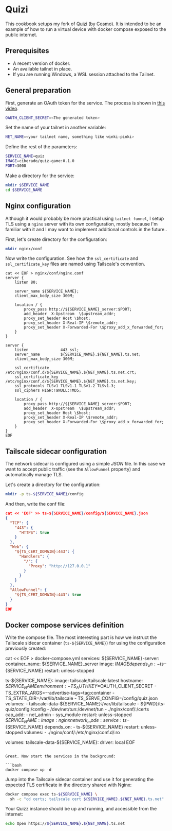 # Quizi

This cookbook setups my fork of [Quizi](https://github.com/cosmoart/quiz-game)
(by [Cosmo](https://www.artstation.com/cosmoart)). It is intended to be an
example of how to run a virtual device with docker compose exposed to the
public internet.

## Prerequisites

* A recent version of docker.
* An available tailnet in place.
* If you are running Windows, a WSL session attached to the Tailnet.

## General preparation

First, generate an OAuth token for the service. The process is shown in [this video](https://youtu.be/5eqXgkTZkpo).

```bash
OAUTH_CLIENT_SECRET=<The generated token>
```

Set the name of your tailnet in another variable:

```bash
NET_NAME=<your tailnet name, something like winki-pinki>
```

Define the rest of the parameters:

```bash
SERVICE_NAME=quiz
IMAGE=ciberado/quiz-game:0.1.0
PORT=3000
```

Make a directory for the service:

```bash
mkdir $SERVICE_NAME
cd $SERVICE_NAME
```

## Nginx configuration

Although it would probably be more practical using `tailnet funnel`, I
setup TLS using a `nginx` server with its own configuration, mostly because
I'm familiar with it and I may want to implement additional controls
in the future..

First, let's create directory for the configuration:

```bash
mkdir nginx/conf
```

Now write the configuration. See how the `ssl_certificate` and
`ssl_certificate_key` files are named using Tailscale's convention.

```nginx
cat << EOF > nginx/conf/nginx.conf
server {
    listen 80;

    server_name ${SERVICE_NAME};
    client_max_body_size 300M;

    location / {
        proxy_pass http://${SERVICE_NAME}_server:$PORT;
        add_header  X-Upstream  \$upstream_addr;
        proxy_set_header Host \$host;
        proxy_set_header X-Real-IP \$remote_addr;
        proxy_set_header X-Forwarded-For \$proxy_add_x_forwarded_for;
    }
}

server {
    listen              443 ssl;
    server_name         ${SERVICE_NAME}.${NET_NAME}.ts.net;
    client_max_body_size 300M;

    ssl_certificate     /etc/nginx/conf.d/${SERVICE_NAME}.${NET_NAME}.ts.net.crt;
    ssl_certificate_key /etc/nginx/conf.d/${SERVICE_NAME}.${NET_NAME}.ts.net.key;
    ssl_protocols TLSv1 TLSv1.1 TLSv1.2 TLSv1.3;
    ssl_ciphers HIGH:!aNULL:!MD5;

    location / {
        proxy_pass http://${SERVICE_NAME}_server:$PORT;
        add_header  X-Upstream  \$upstream_addr;
        proxy_set_header Host \$host;
        proxy_set_header X-Real-IP \$remote_addr;
        proxy_set_header X-Forwarded-For \$proxy_add_x_forwarded_for;
    }
}
EOF
```

## Tailscale sidecar configuration

The network sidecar is configured using a simple *JSON* file. In this
case we want to accept public traffic (see the `AllowFunnel` property)
and automatically manage TLS.

Let's create a directory for the configuration:

```bash
mkdir -p ts-${SERVICE_NAME}/config
```

And then, write the conf file:

```json
cat << 'EOF' >> ts-${SERVICE_NAME}/config/${SERVICE_NAME}.json
{
  "TCP": {
    "443": {
      "HTTPS": true
    }
  },
  "Web": {
    "${TS_CERT_DOMAIN}:443": {
      "Handlers": {
        "/": {
          "Proxy": "http://127.0.0.1"
        }
      }
    }
  },
  "AllowFunnel": {
    "${TS_CERT_DOMAIN}:443": true
  }
}
EOF
```

## Docker compose services definition

Write the compose file. The most interesting part is how we
instruct the Tailscale sidecar container (`ts-${SERVICE_NAME}`)
for using the configuration previously created:

cat << EOF > docker-compose.yml
services:
  ${SERVICE_NAME}-server:
    container_name: ${SERVICE_NAME}_server
    image: ${IMAGE}
    depends_on:
      - ts-${SERVICE_NAME}
    restart: unless-stopped

  ts-${SERVICE_NAME}:
    image: tailscale/tailscale:latest
    hostname: ${SERVICE_NAME}
    environment:
      - TS_AUTHKEY=$OAUTH_CLIENT_SECRET
      - TS_EXTRA_ARGS=--advertise-tags=tag:container
      - TS_STATE_DIR=/var/lib/tailscale
      - TS_SERVE_CONFIG=/config/quiz.json
    volumes:
      - tailscale-data-${SERVICE_NAME}:/var/lib/tailscale
      - ${PWD}/ts-quiz/config:/config
      - /dev/net/tun:/dev/net/tun
      - ./nginx/conf/:/certs
    cap_add:
      - net_admin
      - sys_module
    restart: unless-stopped
  ${SERVICE_NAME}:
    image: nginx
    network_mode: service:ts-${SERVICE_NAME}
    depends_on:
      - ts-${SERVICE_NAME}
    restart: unless-stopped
    volumes:
      - ./nginx/conf/:/etc/nginx/conf.d/:ro

volumes:
  tailscale-data-${SERVICE_NAME}:
    driver: local
EOF
```

Great. Now start the services in the background:

```bash
docker compose up -d
```

Jump into the Tailscale sidecar container and use it for generating
the expected TLS certificate in the directory shared with Nginx:

```bash
docker compose exec ts-${SERVICE_NAME} \
  sh -c "cd certs; tailscale cert ${SERVICE_NAME}.${NET_NAME}.ts.net"
```

Your Quizz instance should be up and running, and accessible from the internet:

```bash
echo Open https://${SERVICE_NAME}.${NET_NAME}.ts.net
```
